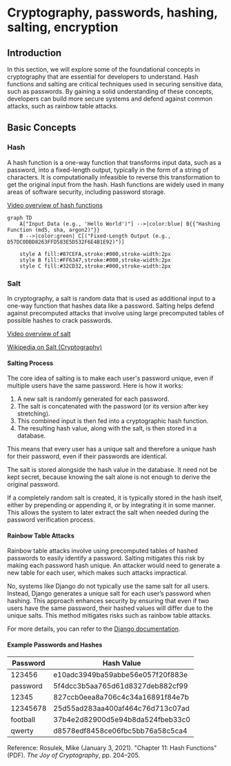 # Cryptography, passwords, hashing, salting, encryption

## Introduction

In this section, we will explore some of the foundational concepts in cryptography that are essential for developers to understand. Hash functions and salting are critical techniques used in securing sensitive data, such as passwords. By gaining a solid understanding of these concepts, developers can build more secure systems and defend against common attacks, such as rainbow table attacks.

## Basic Concepts

### Hash

A hash function is a one-way function that transforms input data, such as a password, into a fixed-length output, typically in the form of a string of characters. It is computationally infeasible to reverse this transformation to get the original input from the hash. Hash functions are widely used in many areas of software security, including password storage.

[Video overview of hash functions](https://youtu.be/NuyzuNBFWxQ?t=100)

```mermaid
graph TD
    A["Input Data (e.g., 'Hello World')"] -->|color:blue| B{{"Hashing Function (md5, sha, argon2)"}}
    B -->|color:green| C[("Fixed-Length Output (e.g., D57DC0DBD8263FFD583E5D532F6E4B1E92)")]
    
    style A fill:#87CEFA,stroke:#000,stroke-width:2px
    style B fill:#FF6347,stroke:#000,stroke-width:2px
    style C fill:#32CD32,stroke:#000,stroke-width:2px
```

### Salt

In cryptography, a salt is random data that is used as additional input to a one-way function that hashes data like a password. Salting helps defend against precomputed attacks that involve using large precomputed tables of possible hashes to crack passwords.

[Video overview of salt](https://youtu.be/NuyzuNBFWxQ?t=247)

[Wikipedia on Salt (Cryptography)](https://en.wikipedia.org/wiki/Salt_\(cryptography\))

#### Salting Process

The core idea of salting is to make each user's password unique, even if multiple users have the same password. Here is how it works:

1. A new salt is randomly generated for each password.
2. The salt is concatenated with the password (or its version after key stretching).
3. This combined input is then fed into a cryptographic hash function.
4. The resulting hash value, along with the salt, is then stored in a database.

This means that every user has a unique salt and therefore a unique hash for their password, even if their passwords are identical.

The salt is stored alongside the hash value in the database. It need not be kept secret, because knowing the salt alone is not enough to derive the original password.

If a completely random salt is created, it is typically stored in the hash itself, either by prepending or appending it, or by integrating it in some manner. This allows the system to later extract the salt when needed during the password verification process.

#### Rainbow Table Attacks

Rainbow table attacks involve using precomputed tables of hashed passwords to easily identify a password. Salting mitigates this risk by making each password hash unique. An attacker would need to generate a new table for each user, which makes such attacks impractical.

No, systems like Django do not typically use the same salt for all users. Instead, Django generates a unique salt for each user’s password when hashing. This approach enhances security by ensuring that even if two users have the same password, their hashed values will differ due to the unique salts. This method mitigates risks such as rainbow table attacks.

For more details, you can refer to the [Django documentation](https://docs.djangoproject.com/en/5.1/topics/auth/passwords/#password-management).

#### Example Passwords and Hashes

| Password   | Hash Value                                      |
|------------|------------------------------------------------|
| 123456     | e10adc3949ba59abbe56e057f20f883e               |
| password   | 5f4dcc3b5aa765d61d8327deb882cf99               |
| 12345      | 827ccb0eea8a706c4c34a16891f84e7b               |
| 12345678   | 25d55ad283aa400af464c76d713c07ad               |
| football   | 37b4e2d82900d5e94b8da524fbeb33c0               |
| qwerty     | d8578edf8458ce06fbc5bb76a58c5ca4               |

Reference: Rosulek, Mike (January 3, 2021). "Chapter 11: Hash Functions" (PDF). *The Joy of Cryptography*, pp. 204–205.


